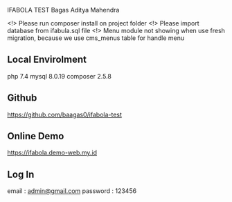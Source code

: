 IFABOLA TEST
Bagas Aditya Mahendra

<!> Please run composer install on project folder
<!> Please import database from ifabula.sql file
<!> Menu module not showing when use fresh migration, because we use cms_menus table for handle menu

Local Envirolment
---------------------------------
php 7.4
mysql 8.0.19
composer 2.5.8

Github
---------------------------------
https://github.com/baagas0/ifabola-test

Online Demo
---------------------------------
https://ifabola.demo-web.my.id

Log In
---------------------------------
email : admin@gmail.com
password : 123456